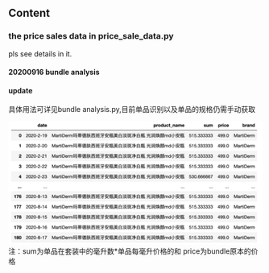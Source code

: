 ## Content

### the price sales data in price_sale_data.py
pls see details in it.

#### 20200916 bundle analysis
#### update 
具体用法可详见bundle analysis.py,目前单品识别以及单品的规格仍需手动获取

![demo-result](./media/bundle-analysis-demo-result.png)
注：sum为单品在套装中的毫升数*单品每毫升价格的和
price为bundle原本的价格